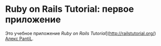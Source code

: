 # Ruby on Rails Tutorial: первое приложение

Это учебное приложение
*Ruby on Rails Tutorial*](http://railstutorial.org/)
 [Алекс PantiL](http://repetunov.ru/).